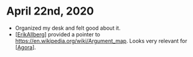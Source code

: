 # April 22nd, 2020
- Organized my desk and felt good about it.
- [[ErikAllberg]] provided a pointer to https://en.wikipedia.org/wiki/Argument_map. Looks very relevant for [[Agora]].

[//begin]: # "Autogenerated link references for markdown compatibility"
[ErikAllberg]: ../erikallberg "Erikallberg"
[Agora]: ../agora "Agora"
[//end]: # "Autogenerated link references"